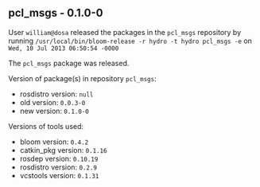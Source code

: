 ## pcl_msgs - 0.1.0-0

User `william@dosa` released the packages in the `pcl_msgs` repository by running `/usr/local/bin/bloom-release -r hydro -t hydro pcl_msgs -e` on `Wed, 10 Jul 2013 06:50:54 -0000`

The `pcl_msgs` package was released.

Version of package(s) in repository `pcl_msgs`:
- rosdistro version: `null`
- old version: `0.0.3-0`
- new version: `0.1.0-0`

Versions of tools used:
- bloom version: `0.4.2`
- catkin_pkg version: `0.1.16`
- rosdep version: `0.10.19`
- rosdistro version: `0.2.9`
- vcstools version: `0.1.31`


